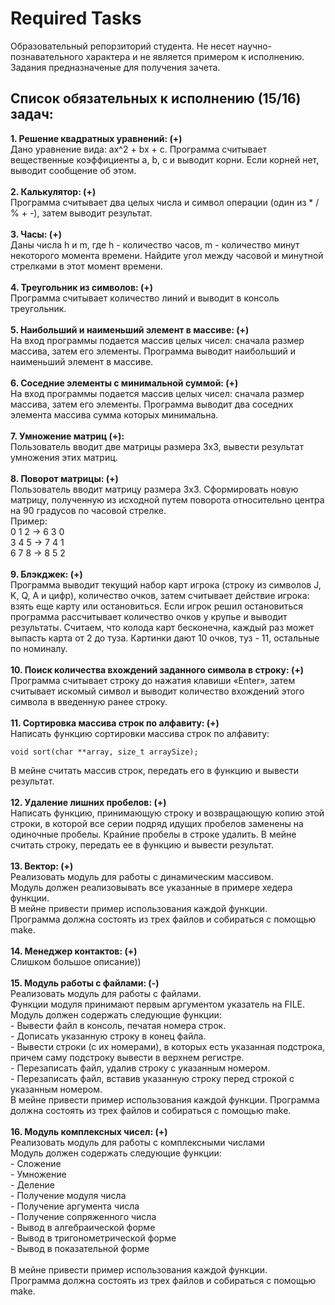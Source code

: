 # Required Tasks
Образовательный репорзиторий студента. Не несет научно-познавательного характера и не является примером к исполнению. Задания предназначеные для получения зачета.
## Список обязательных к исполнению (15/16) задач:
<b>1. Решение квадратных уравнений: (+)</b><br>
Дано уравнение вида: ax^2 + bx + с. Программа считывает вещественные коэффициенты а, b, c и выводит корни. Если корней нет, выводит сообщение об этом.
<br><br><b>2. Калькулятор: (+)</b><br>
Программа считывает два целых числа и символ операции (один из * / % + -), затем выводит результат.
<br><br><b>3. Часы: (+)</b><br>
Даны числа h и m, где h - количество часов, m - количество минут некоторого момента времени. Найдите угол между часовой и минутной стрелками в этот момент времени.
<br><br><b>4. Треугольник из символов: (+)</b><br>
Программа считывает количество линий и выводит в консоль треугольник.
<br><br><b>5.  Наибольший и наименьший элемент в массиве: (+)</b><br>
На вход программы подается массив целых чисел: сначала размер массива, затем его элементы. 
Программа выводит наибольший и наименьший элемент в массиве.
<br><br><b>6. Соседние элементы с минимальной суммой: (+)</b><br>
На вход программы подается массив целых чисел: сначала размер массива, затем его элементы. 
Программа выводит два соседних элемента массива сумма которых минимальна.
<br><br><b>7.  Умножение матриц (+):</b><br>
Пользователь вводит две матрицы размера 3x3, вывести результат умножения этих матриц.
<br><br><b>8.  Поворот матрицы: (+)</b><br>
Пользователь вводит матрицу размера 3x3. Сформировать новую матрицу, полученную из исходной путем поворота относительно центра на 90 градусов по часовой стрелке.
<br>Пример:
<br>0 1 2 → 6 3 0
<br>3 4 5 → 7 4 1
<br>6 7 8 → 8 5 2
<br><br><b>9. Блэкджек: (+)</b><br>
Программа выводит текущий набор карт игрока (строку из символов J, K, Q, A и цифр), количество очков, затем считывает действие игрока: взять еще карту или остановиться. Если игрок решил остановиться программа рассчитывает количество очков у крупье и выводит результаты.
Считаем, что колода карт бесконечна, каждый раз может выпасть карта от 2 до туза. Картинки дают 10 очков, туз - 11, остальные по номиналу.
<br><br><b>10. Поиск количества вхождений заданного символа в строку: (+)</b><br>
Программа считывает строку до нажатия клавиши «Enter», затем считывает искомый символ и выводит количество вхождений этого символа в введенную ранее строку.
<br><br><b>11. Сортировка массива строк по алфавиту: (+)</b><br>
Написать функцию сортировки массива строк по алфавиту: 
<br>
```
void sort(char **array, size_t arraySize);
```
В мейне считать массив строк, передать его в функцию и вывести результат.
<br><br><b>12.  Удаление лишних пробелов: (+)</b><br>
Написать функцию, принимающую строку и возвращающую копию этой строки, в которой все серии подряд идущих пробелов заменены на одиночные пробелы. Крайние пробелы в строке удалить. В мейне считать строку, передать ее в функцию и вывести результат.
<br><br><b>13. Вектор: (+)</b><br>
Реализовать модуль для работы с динамическим массивом.
<br>Модуль должен реализовывать все указанные в примере хедера функции.
<br>В мейне привести пример использования каждой функции.
<br>Программа должна состоять из трех файлов и собираться с помощью make.
<br><br><b>14. Менеджер контактов: (+)</b><br>
Слишком большое описание))
<br><br><b>15. Модуль работы с файлами: (-)</b><br>
Реализовать модуль для работы с файлами.
<br>Функции модуля принимают первым аргументом указатель на FILE.
<br>Модуль должен содержать следующие функции:
<br>- Вывести файл в консоль, печатая номера строк.
<br>- Дописать указанную строку в конец файла.
<br>- Вывести строки (с их номерами), в которых есть указанная подстрока, причем саму подстроку вывести в верхнем регистре.
<br>- Перезаписать файл, удалив строку с указанным номером.
<br>- Перезаписать файл, вставив указанную строку перед строкой с указанным номером.
<br>В мейне привести пример использования каждой функции. Программа должна состоять из трех файлов и собираться с помощью make.
<br><br><b>16. Модуль комплексных чисел: (+)</b><br>
Реализовать модуль для работы с комплексными числами
<br>Модуль должен содержать следующие функции:
<br>- Сложение
<br>- Умножение 
<br>- Деление
<br>- Получение модуля числа 
<br>- Получение аргумента числа 
<br>- Получение сопряженного числа 
<br>- Вывод в алгебраической форме
<br>- Вывод в тригонометрической форме
<br>- Вывод в показательной форме
<br><br>В мейне привести пример использования каждой функции.
<br>Программа должна состоять из трех файлов и собираться с помощью make.
